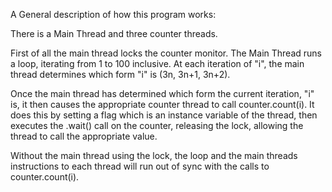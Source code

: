 A General description of how this program works:

There is a Main Thread and three counter threads.

First of all the main thread locks the counter monitor.
The Main Thread runs a loop, iterating from 1 to 100 inclusive. 
At each iteration of "i", the main thread determines which form "i" is (3n, 3n+1, 3n+2).

Once the main thread has determined which form the current iteration, "i" is, it then causes the appropriate counter thread to call counter.count(i). It does this by setting a flag which is an instance variable of the thread, then executes the .wait() call on the counter, releasing the lock, allowing the thread to call the appropriate value. 

Without the main thread using the lock, the loop and the main threads instructions to each
thread will run out of sync with the calls to counter.count(i).